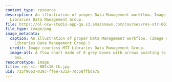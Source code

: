 ```yaml
---
content_type: resource
description: An illustration of proper Data Management workflow. Image courtesy MIT
  Libraries Data Management Group.
file: https://ol-ocw-studio-app-qa.s3.amazonaws.com/courses/res-str-002-data-management-spring-2016/715f9663038cffeea31a7dc58ffbda75_res-str-002s16-th.jpg
file_type: image/png
image_metadata:
  caption: An illustration of proper Data Management workflow. (Image courtesy MIT
    Libraries Data Management Group.)
  credit: Image courtesy MIT Libraries Data Management Group.
  image-alt: A flow chart made of 8 grey boxes with arrows pointing to and from each
    box.
resourcetype: Image
title: res-str-002s16-th.jpg
uid: 715f9663-038c-ffee-a31a-7dc58ffbda75
---
```

